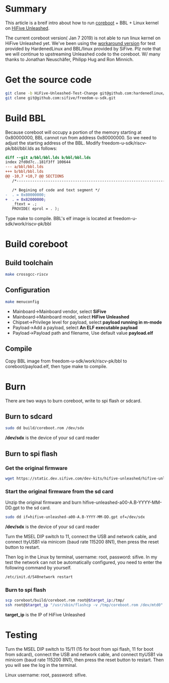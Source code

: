 # Summary

This article is a breif intro about how to run [coreboot](https://www.coreboot.org/) + BBL + Linux kernel on [HiFive Unleashed](https://www.sifive.com/boards/hifive-unleashed).

The current coreboot version( Jan 7 2019) is not able to run linux kernel on HiFive Unleashed yet. We've been using the [workaround version](https://github.com/hardenedlinux/coreboot-HiFiveUnleashed/tree/HiFive-Unleashed-Test-Change) for test provided by HardenedLinux and BBL/linux provided by SiFive. Plz note that we will continue to upstreaming Unleashed code to the coreboot. W/ many thanks to Jonathan Neuschäfer, Philipp Hug and Ron Minnich.

# Get the source code

```bash
git clone -b HiFive-Unleashed-Test-Change git@github.com:hardenedlinux/coreboot-HiFiveUnleashed.git
git clone git@github.com:sifive/freedom-u-sdk.git
```

# Build BBL

Because coreboot will occupy a portion of the memory starting at 0x80000000, BBL cannot run from address 0x80000000. So we need to adjust the starting address of the BBL. Modify freedom-u-sdk/riscv-pk/bbl/bbl.lds as follows:

```diff
diff --git a/bbl/bbl.lds b/bbl/bbl.lds
index 2fd0d7c..181f3ff 100644
--- a/bbl/bbl.lds
+++ b/bbl/bbl.lds
@@ -10,7 +10,7 @@ SECTIONS
   /*--------------------------------------------------------------------*/

   /* Begining of code and text segment */
-  . = 0x80000000;
+  . = 0x82000000;
   _ftext = .;
   PROVIDE( eprol = . );
```

Type make to compile. BBL's elf image is located at freedom-u-sdk/work/riscv-pk/bbl

# Build coreboot

## Build toolchain

```bash
make crossgcc-riscv
```

## Configuration

```bash
make menuconfig
```

- Mainboard->Mainboard vendor, select **SiFive**
- Mainboard->Mainboard model, select **HiFive Unleashed**
- Chipset->Privilege level for payload, select **payload running in m-mode**
- Payload->Add a payload, select **An ELF executable payload**
- Payload->Payload path and filename, Use default value **payload.elf**

## Compile

Copy BBL image from freedom-u-sdk/work/riscv-pk/bbl to coreboot/payload.elf, then type make to compile.

# Burn

There are two ways to burn coreboot, write to spi flash or sdcard.

## Burn to sdcard

```bash
sudo dd build/coreboot.rom /dev/sdx
```

**/dev/sdx** is the device of your sd card reader

## Burn to spi flash

### Get the original firmware

```bash
wget https://static.dev.sifive.com/dev-kits/hifive-unleashed/hifive-unleashed-firmware-1.0.zip
```

### Start the original firmware from the sd card

Unzip the original firmware and burn hifive-unleashed-a00-A.B-YYYY-MM-DD.gpt to the sd card.

```bash
sudo dd if=hifive-unleashed-a00-A.B-YYYY-MM-DD.gpt of=/dev/sdx
```

**/dev/sdx** is the device of your sd card reader

Turn the MSEL DIP switch to 11, connect the USB and network cable, and connect ttyUSB1 via minicom (baud rate 115200 8N1), then press the reset button to restart.

Then log in the Linux by terminal, username: root, password: sifive. In my test the network can not be automatically configured, you need to enter the following command by yourself.

```bash
/etc/init.d/S40network restart
```

### Burn to spi flash

```bash
scp coreboot/build/coreboot.rom root@$target_ip:/tmp/
ssh root@$target_ip "/usr/sbin/flashcp -v /tmp/coreboot.rom /dev/mtd0"
```

**target_ip** is the IP of HiFive Unleashed

# Testing

Turn the MSEL DIP switch to 15/11 (15 for boot from spi flash, 11 for boot from sdcard), connect the USB and network cable, and connect ttyUSB1 via minicom (baud rate 115200 8N1), then press the reset button to restart. Then you will see the log in the terminal.

Linux username: root, password: sifive.

